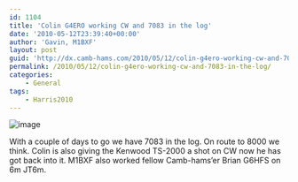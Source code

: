```yaml
---
id: 1104
title: 'Colin G4ERO working CW and 7083 in the log'
date: '2010-05-12T23:39:40+00:00'
author: 'Gavin, M1BXF'
layout: post
guid: 'http://dx.camb-hams.com/2010/05/12/colin-g4ero-working-cw-and-7083-in-the-log/'
permalink: /2010/05/12/colin-g4ero-working-cw-and-7083-in-the-log/
categories:
    - General
tags:
    - Harris2010
---
```


![image](http://dx.camb-hams.com/wp-content/uploads/2010/05/wpid-2010-05-13-00.33.04.jpg)

With a couple of days to go we have 7083 in the log. On route to 8000 we think. Colin is also giving the Kenwood TS-2000 a shot on CW now he has got back into it. M1BXF also worked fellow Camb-hams’er Brian G6HFS on 6m JT6m.
